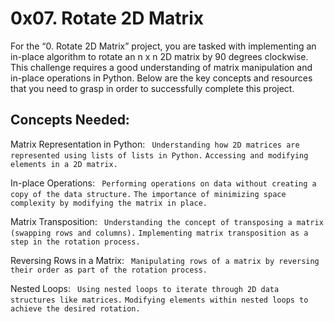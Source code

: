 # 0x07. Rotate 2D Matrix

For the “0. Rotate 2D Matrix” project, you are tasked with implementing an in-place algorithm to rotate an n x n 2D matrix by 90 degrees clockwise. This challenge requires a good understanding of matrix manipulation and in-place operations in Python. Below are the key concepts and resources that you need to grasp in order to successfully complete this project.

## Concepts Needed:

Matrix Representation in Python:
` Understanding how 2D matrices are represented using lists of lists in Python.`
`Accessing and modifying elements in a 2D matrix.`

In-place Operations:
` Performing operations on data without creating a copy of the data structure.`
`The importance of minimizing space complexity by modifying the matrix in place.`

Matrix Transposition:
` Understanding the concept of transposing a matrix (swapping rows and columns).`
`Implementing matrix transposition as a step in the rotation process.`

Reversing Rows in a Matrix:
` Manipulating rows of a matrix by reversing their order as part of the rotation process.`

Nested Loops:
` Using nested loops to iterate through 2D data structures like matrices.`
`Modifying elements within nested loops to achieve the desired rotation.`
